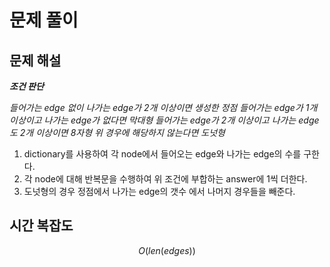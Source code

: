   # 문제 풀이

## 문제 해설

***조건 판단***

*들어가는 edge 없이 나가는 edge가 2개 이상이면 생성한 정점*
*들어가는 edge가 1개 이상이고 나가는 edge가 없다면 막대형*
*들어가는 edge가 2개 이상이고 나가는 edge도 2개 이상이면 8자형*
*위 경우에 해당하지 않는다면 도넛형*

1. dictionary를 사용하여 각 node에서 들어오는 edge와 나가는 edge의 수를 구한다.
2. 각 node에 대해 반복문을 수행하여 위 조건에 부합하는 answer에 1씩 더한다.
3. 도넛형의 경우 정점에서 나가는 edge의 갯수 에서 나머지 경우들을 빼준다.


## 시간 복잡도

$$O(len(edges))$$

